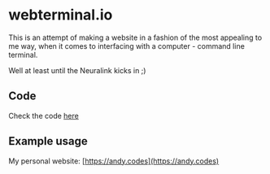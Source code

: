 # webterminal.io

This is an attempt of making a website in a fashion of the most appealing to me way, when it comes to interfacing with a computer - command line terminal. 

Well at least until the Neuralink kicks in ;)

## Code
Check the code [here](https://github.com/aolchawa/webterminal.io)

## Example usage
My personal website: [https://andy.codes](https://andy.codes)
